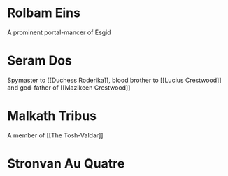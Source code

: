 # Rolbam Eins 
A prominent portal-mancer of Esgid
# Seram Dos
Spymaster to [[Duchess Roderika]], blood brother to [[Lucius Crestwood]] and god-father of [[Mazikeen Crestwood]]
# Malkath Tribus
A member of [[The Tosh-Valdar]]
# Stronvan Au Quatre 


